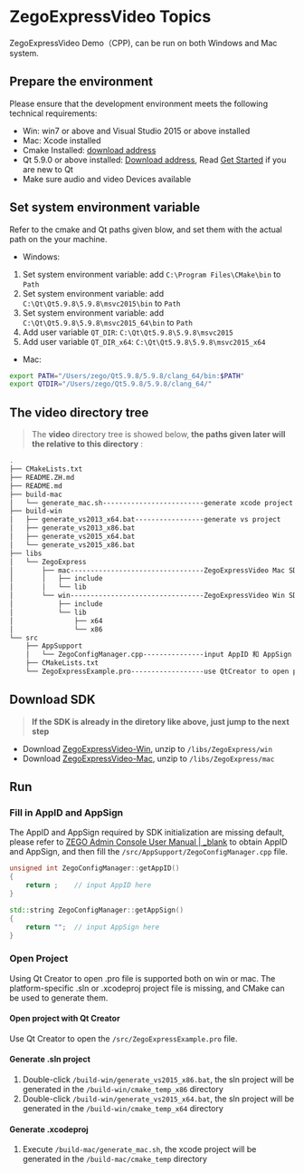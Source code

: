 # ZegoExpressVideo Topics

ZegoExpressVideo Demo（CPP), can be run on both Windows and Mac system.

## Prepare the environment

Please ensure that the development environment meets the following technical requirements:

* Win: win7 or above and Visual Studio 2015 or above installed
* Mac: Xcode installed
* Cmake Installed: [download address](https://cmake.org/download/)
* Qt 5.9.0 or above installed: [Download address](http://download.qt.io/official_releases/qt/5.9/5.9.0/), Read [Get Started](https://doc.qt.io/qt-5/gettingstarted.html) if you are new to Qt
* Make sure audio and video Devices available

## Set system environment variable

Refer to the cmake and Qt paths given blow, and set them with the actual path on the your machine.

* Windows:

1. Set system environment variable: add `C:\Program Files\CMake\bin` to `Path`
2. Set system environment variable: add `C:\Qt\Qt5.9.8\5.9.8\msvc2015\bin` to `Path`
3. Set system environment variable: add `C:\Qt\Qt5.9.8\5.9.8\msvc2015_64\bin` to `Path`
4. Add user variable `QT_DIR`:  `C:\Qt\Qt5.9.8\5.9.8\msvc2015`
5. Add user variable `QT_DIR_x64`:  `C:\Qt\Qt5.9.8\5.9.8\msvc2015_x64`

* Mac:

```bash
export PATH="/Users/zego/Qt5.9.8/5.9.8/clang_64/bin:$PATH"
export QTDIR="/Users/zego/Qt5.9.8/5.9.8/clang_64/"
```

## The video directory tree

> The **video** directory tree is showed below, **the paths given later will the relative to this directory** :

```bash
.
├── CMakeLists.txt
├── README.ZH.md
├── README.md
├── build-mac
│   └── generate_mac.sh-------------------------generate xcode project
├── build-win
│   ├── generate_vs2013_x64.bat-----------------generate vs project
│   ├── generate_vs2013_x86.bat
│   ├── generate_vs2015_x64.bat
│   └── generate_vs2015_x86.bat
├── libs
│   └── ZegoExpress
│       ├── mac---------------------------------ZegoExpressVideo Mac SDK should be here
│       │   ├── include
│       │   └── lib
│       └── win---------------------------------ZegoExpressVideo Win SDK should be here
│           ├── include
│           └── lib
│               ├── x64
│               └── x86
└── src
    ├── AppSupport
    │   └── ZegoConfigManager.cpp---------------input AppID 和 AppSign
    ├── CMakeLists.txt
    └── ZegoExpressExample.pro------------------use QtCreator to open project
```

## Download SDK

> **If the SDK is already in the diretory like above, just jump to the next step**

* Download [ZegoExpressVideo-Win](https://storage.zego.im/express/video/windows/en/zego-express-video-windows-en.zip), unzip to `/libs/ZegoExpress/win`
* Download [ZegoExpressVideo-Mac](https://storage.zego.im/express/video/mac-cpp/en/zego-express-video-mac-cpp-en.zip), unzip to `/libs/ZegoExpress/mac`

## Run

### Fill in AppID and AppSign

The AppID and AppSign required by SDK initialization are missing default, please refer to [ZEGO Admin Console User Manual \| _blank](https://doc-en.zego.im/en/1271.html) to obtain AppID and AppSign, and then fill the `/src/AppSupport/ZegoConfigManager.cpp` file.

```c++
unsigned int ZegoConfigManager::getAppID()
{
    return ;    // input AppID here
}

std::string ZegoConfigManager::getAppSign()
{
    return "";  // input AppSign here
}
```

### Open Project

Using Qt Creator to open .pro file is supported both on win or mac. The platform-specific .sln or .xcodeproj project file is missing, and CMake can be used to generate them.

#### Open project with Qt Creator

Use Qt Creator to open the `/src/ZegoExpressExample.pro` file.

#### Generate .sln project

1. Double-click `/build-win/generate_vs2015_x86.bat`, the sln project will be generated in the `/build-win/cmake_temp_x86` directory
2. Double-click `/build-win/generate_vs2015_x64.bat`, the sln project will be generated in the `/build-win/cmake_temp_x64` directory

#### Generate .xcodeproj

1. Execute `/build-mac/generate_mac.sh`, the xcode project will be generated in the `/build-mac/cmake_temp` directory
